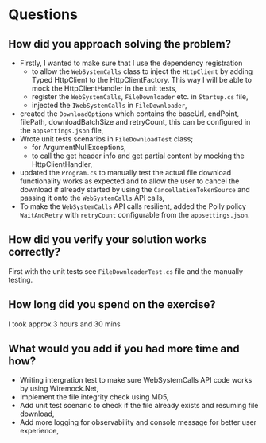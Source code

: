 # Questions

## How did you approach solving the problem?

- Firstly, I wanted to make sure that I use the dependency registration 
    - to allow the `WebSystemCalls` class to inject the `HttpClient` by adding Typed HttpClient to the HttpClientFactory. This way I will be able to mock the HttpClientHandler in the unit tests,
    - register the `WebSystemCalls`, `FileDownloader` etc. in `Startup.cs` file,
    - injected the `IWebSystemCalls` in `FileDownloader`,
- created the `DownloadOptions` which contains the baseUrl, endPoint, filePath, downloadBatchSize and retryCount, this can be configured in the `appsettings.json` file,
- Wrote unit tests scenarios in `FileDownloadTest` class;
    - for ArgumentNullExceptions,
    - to call the get header info and get partial content by mocking the HttpClientHandler,
- updated the `Program.cs` to manually test the actual file download functionality works as expected and to allow the user to cancel the download if already started by using the `CancellationTokenSource` and passing it onto the `WebSystemCalls` API calls,
- To make the `WebSystemCalls` API calls resilient, added the Polly policy `WaitAndRetry` with `retryCount` configurable from the `appsettings.json`.

## How did you verify your solution works correctly?

First with the unit tests see `FileDownloaderTest.cs` file and the manually testing.

## How long did you spend on the exercise?

I took approx 3 hours and 30 mins

## What would you add if you had more time and how?

- Writing intergration test to make sure WebSystemCalls API code works by using Wiremock.Net,
- Implement the file integrity check using MD5,
- Add unit test scenario to check if the file already exists and resuming file download,
- Add more logging for observability and console message for better user experience,


